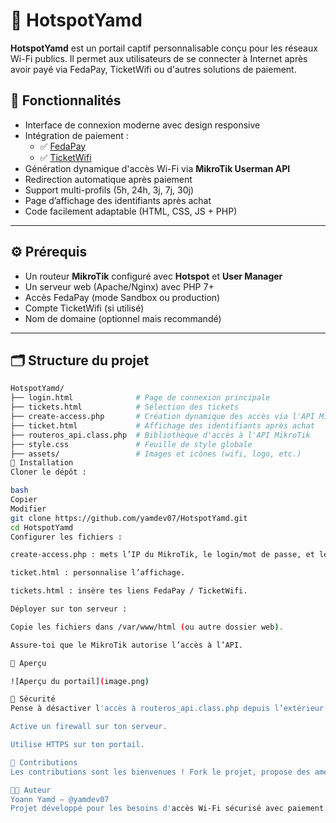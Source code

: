# 🔐 HotspotYamd

**HotspotYamd** est un portail captif personnalisable conçu pour les réseaux Wi-Fi publics. Il permet aux utilisateurs de se connecter à Internet après avoir payé via FedaPay, TicketWifi ou d'autres solutions de paiement.

## 📌 Fonctionnalités

- Interface de connexion moderne avec design responsive
- Intégration de paiement :
  - ✅ [FedaPay](https://fedapay.com)
  - ✅ [TicketWifi](https://ticketwifi.com)
- Génération dynamique d'accès Wi-Fi via **MikroTik Userman API**
- Redirection automatique après paiement
- Support multi-profils (5h, 24h, 3j, 7j, 30j)
- Page d’affichage des identifiants après achat
- Code facilement adaptable (HTML, CSS, JS + PHP)

---

## ⚙️ Prérequis

- Un routeur **MikroTik** configuré avec **Hotspot** et **User Manager**
- Un serveur web (Apache/Nginx) avec PHP 7+
- Accès FedaPay (mode Sandbox ou production)
- Compte TicketWifi (si utilisé)
- Nom de domaine (optionnel mais recommandé)

---

## 🗂 Structure du projet

```bash
HotspotYamd/
├── login.html              # Page de connexion principale
├── tickets.html            # Sélection des tickets
├── create-access.php       # Création dynamique des accès via l'API MikroTik
├── ticket.html             # Affichage des identifiants après achat
├── routeros_api.class.php  # Bibliothèque d'accès à l'API MikroTik
├── style.css               # Feuille de style globale
├── assets/                 # Images et icônes (wifi, logo, etc.)
🚀 Installation
Cloner le dépôt :

bash
Copier
Modifier
git clone https://github.com/yamdev07/HotspotYamd.git
cd HotspotYamd
Configurer les fichiers :

create-access.php : mets l’IP du MikroTik, le login/mot de passe, et les noms de profils.

ticket.html : personnalise l’affichage.

tickets.html : insère tes liens FedaPay / TicketWifi.

Déployer sur ton serveur :

Copie les fichiers dans /var/www/html (ou autre dossier web).

Assure-toi que le MikroTik autorise l’accès à l’API.

📸 Aperçu

![Aperçu du portail](image.png)

🔐 Sécurité
Pense à désactiver l'accès à routeros_api.class.php depuis l’extérieur.

Active un firewall sur ton serveur.

Utilise HTTPS sur ton portail.

🤝 Contributions
Les contributions sont les bienvenues ! Fork le projet, propose des améliorations ou corrige des bugs.

🧑‍💻 Auteur
Yoann Yamd – @yamdev07
Projet développé pour les besoins d'accès Wi-Fi sécurisé avec paiement.

